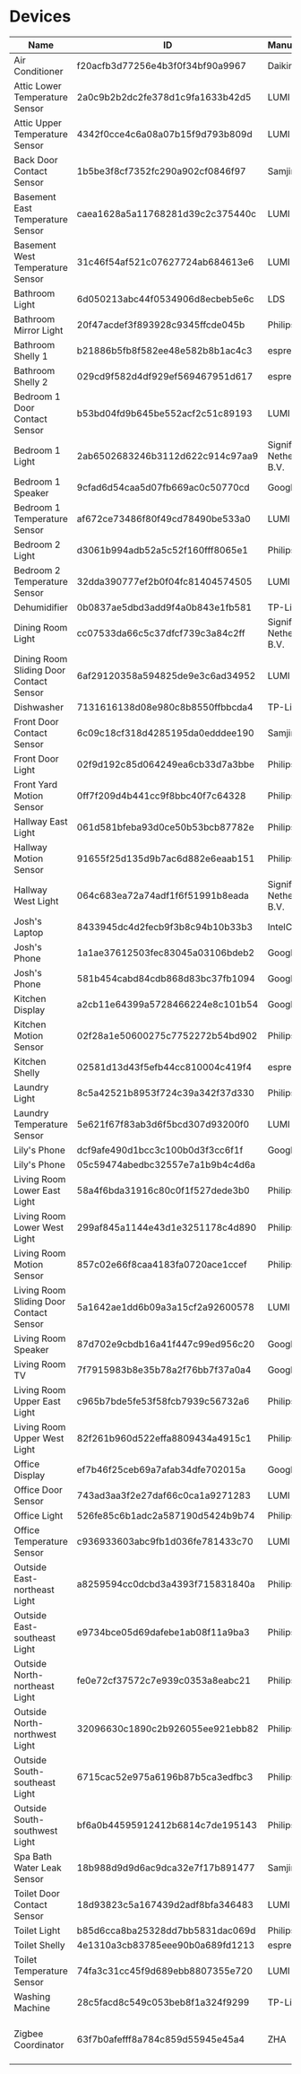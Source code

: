 # Devices

| Name                                    | ID                               | Manufacturer             | Model                                                                  | Area        |
|-----------------------------------------|----------------------------------|--------------------------|------------------------------------------------------------------------|-------------|
| Air Conditioner                         | f20acfb3d77256e4b3f0f34bf90a9967 | Daikin                   | NOTSUPPORT                                                             | None        |
| Attic Lower Temperature Sensor          | 2a0c9b2b2dc2fe378d1c9fa1633b42d5 | LUMI                     | lumi.weather                                                           | attic       |
| Attic Upper Temperature Sensor          | 4342f0cce4c6a08a07b15f9d793b809d | LUMI                     | lumi.weather                                                           | attic       |
| Back Door Contact Sensor                | 1b5be3f8cf7352fc290a902cf0846f97 | Samjin                   | multi                                                                  | laundry     |
| Basement East Temperature Sensor        | caea1628a5a11768281d39c2c375440c | LUMI                     | lumi.weather                                                           | basement    |
| Basement West Temperature Sensor        | 31c46f54af521c07627724ab684613e6 | LUMI                     | lumi.weather                                                           | basement    |
| Bathroom Light                          | 6d050213abc44f0534906d8ecbeb5e6c | LDS                      | ZBT-DIMLight-GLS0044                                                   | bathroom    |
| Bathroom Mirror Light                   | 20f47acdef3f893928c9345ffcde045b | Philips                  | LTW013                                                                 | bathroom    |
| Bathroom Shelly 1                       | b21886b5fb8f582ee48e582b8b1ac4c3 | espressif                | PLATFORMIO_ESP01_1M                                                    | bathroom    |
| Bathroom Shelly 2                       | 029cd9f582d4df929ef569467951d617 | espressif                | PLATFORMIO_ESP01_1M                                                    | bathroom    |
| Bedroom 1 Door Contact Sensor           | b53bd04fd9b645be552acf2c51c89193 | LUMI                     | lumi.sensor_magnet.aq2                                                 | bedroom_1   |
| Bedroom 1 Light                         | 2ab6502683246b3112d622c914c97aa9 | Signify Netherlands B.V. | LCA001                                                                 | bedroom_1   |
| Bedroom 1 Speaker                       | 9cfad6d54caa5d07fb669ac0c50770cd | Google Inc.              | Google Home Mini                                                       | bedroom_1   |
| Bedroom 1 Temperature Sensor            | af672ce73486f80f49cd78490be533a0 | LUMI                     | lumi.weather                                                           | bedroom_1   |
| Bedroom 2 Light                         | d3061b994adb52a5c52f160fff8065e1 | Philips                  | LWA001                                                                 | bedroom_2   |
| Bedroom 2 Temperature Sensor            | 32dda390777ef2b0f04fc81404574505 | LUMI                     | lumi.weather                                                           | bedroom_2   |
| Dehumidifier                            | 0b0837ae5dbd3add9f4a0b843e1fb581 | TP-Link                  | HS110(AU)                                                              | basement    |
| Dining Room Light                       | cc07533da66c5c37dfcf739c3a84c2ff | Signify Netherlands B.V. | LCA001                                                                 | dining_room |
| Dining Room Sliding Door Contact Sensor | 6af29120358a594825de9e3c6ad34952 | LUMI                     | lumi.sensor_magnet.aq2                                                 | dining_room |
| Dishwasher                              | 7131616138d08e980c8b8550ffbbcda4 | TP-Link                  | HS110(AU)                                                              | kitchen     |
| Front Door Contact Sensor               | 6c09c18cf318d4285195da0edddee190 | Samjin                   | multi                                                                  | hallway     |
| Front Door Light                        | 02f9d192c85d064249ea6cb33d7a3bbe | Philips                  | LCT007                                                                 | outside     |
| Front Yard Motion Sensor                | 0ff7f209d4b441cc9f8bbc40f7c64328 | Philips                  | SML002                                                                 | outside     |
| Hallway East Light                      | 061d581bfeba93d0ce50b53bcb87782e | Philips                  | LTD011                                                                 | hallway     |
| Hallway Motion Sensor                   | 91655f25d135d9b7ac6d882e6eaab151 | Philips                  | SML001                                                                 | hallway     |
| Hallway West Light                      | 064c683ea72a74adf1f6f51991b8eada | Signify Netherlands B.V. | LTD011                                                                 | hallway     |
| Josh's Laptop                           | 8433945dc4d2fecb9f3b8c94b10b33b3 | IntelCor                 | None                                                                   | None        |
| Josh's Phone                            | 1a1ae37612503fec83045a03106bdeb2 | Google                   | Pixel 4 XL                                                             | None        |
| Josh's Phone                            | 581b454cabd84cdb868d83bc37fb1094 | Google                   | None                                                                   | None        |
| Kitchen Display                         | a2cb11e64399a5728466224e8c101b54 | Google Inc.              | Google Nest Hub                                                        | kitchen     |
| Kitchen Motion Sensor                   | 02f28a1e50600275c7752272b54bd902 | Philips                  | SML001                                                                 | kitchen     |
| Kitchen Shelly                          | 02581d13d43f5efb44cc810004c419f4 | espressif                | PLATFORMIO_ESP01_1M                                                    | kitchen     |
| Laundry Light                           | 8c5a42521b8953f724c39a342f37d330 | Philips                  | LTW013                                                                 | laundry     |
| Laundry Temperature Sensor              | 5e621f67f83ab3d6f5bcd307d93200f0 | LUMI                     | lumi.weather                                                           | laundry     |
| Lily's Phone                            | dcf9afe490d1bcc3c100b0d3f3cc6f1f | Google                   | Pixel 2 XL                                                             | None        |
| Lily's Phone                            | 05c59474abedbc32557e7a1b9b4c4d6a |                          | None                                                                   | None        |
| Living Room Lower East Light            | 58a4f6bda31916c80c0f1f527dede3b0 | Philips                  | LCA001                                                                 | living_room |
| Living Room Lower West Light            | 299af845a1144e43d1e3251178c4d890 | Philips                  | LCA001                                                                 | living_room |
| Living Room Motion Sensor               | 857c02e66f8caa4183fa0720ace1ccef | Philips                  | SML001                                                                 | living_room |
| Living Room Sliding Door Contact Sensor | 5a1642ae1dd6b09a3a15cf2a92600578 | LUMI                     | lumi.sensor_magnet.aq2                                                 | living_room |
| Living Room Speaker                     | 87d702e9cbdb16a41f447c99ed956c20 | Google Inc.              | Google Home                                                            | living_room |
| Living Room TV                          | 7f7915983b8e35b78a2f76bb7f37a0a4 | Google Inc.              | Hitachi 4K Android TV                                                  | living_room |
| Living Room Upper East Light            | c965b7bde5fe53f58fcb7939c56732a6 | Philips                  | LCA001                                                                 | living_room |
| Living Room Upper West Light            | 82f261b960d522effa8809434a4915c1 | Philips                  | LCA001                                                                 | living_room |
| Office Display                          | ef7b46f25ceb69a7afab34dfe702015a | Google Inc.              | Google Nest Hub Max                                                    | office      |
| Office Door Sensor                      | 743ad3aa3f2e27daf66c0ca1a9271283 | LUMI                     | lumi.sensor_magnet.aq2                                                 | office      |
| Office Light                            | 526fe85c6b1adc2a587190d5424b9b74 | Philips                  | LWA001                                                                 | office      |
| Office Temperature Sensor               | c936933603abc9fb1d036fe781433c70 | LUMI                     | lumi.weather                                                           | office      |
| Outside East-northeast Light            | a8259594cc0dcbd3a4393f715831840a | Philips                  | LCA001                                                                 | outside     |
| Outside East-southeast Light            | e9734bce05d69dafebe1ab08f11a9ba3 | Philips                  | LCA001                                                                 | outside     |
| Outside North-northeast Light           | fe0e72cf37572c7e939c0353a8eabc21 | Philips                  | LCA001                                                                 | outside     |
| Outside North-northwest Light           | 32096630c1890c2b926055ee921ebb82 | Philips                  | LCA001                                                                 | outside     |
| Outside South-southeast Light           | 6715cac52e975a6196b87b5ca3edfbc3 | Philips                  | LCA001                                                                 | outside     |
| Outside South-southwest Light           | bf6a0b44595912412b6814c7de195143 | Philips                  | LCA001                                                                 | outside     |
| Spa Bath Water Leak Sensor              | 18b988d9d9d6ac9dca32e7f17b891477 | Samjin                   | water                                                                  | bathroom    |
| Toilet Door Contact Sensor              | 18d93823c5a167439d2adf8bfa346483 | LUMI                     | lumi.sensor_magnet.aq2                                                 | toilet      |
| Toilet Light                            | b85d6cca8ba25328dd7bb5831dac069d | Philips                  | LTD011                                                                 | toilet      |
| Toilet Shelly                           | 4e1310a3cb83785eee90b0a689fd1213 | espressif                | PLATFORMIO_ESP01_1M                                                    | toilet      |
| Toilet Temperature Sensor               | 74fa3c31cc45f9d689ebb8807355e720 | LUMI                     | lumi.weather                                                           | toilet      |
| Washing Machine                         | 28c5facd8c549c053beb8f1a324f9299 | TP-Link                  | KP115(AU)                                                              | laundry     |
| Zigbee Coordinator                      | 63f7b0afefff8a784c859d55945e45a4 | ZHA                      | deCONZ = dresden elektronik deCONZ protocol: ConBee I/II, RaspBee I/II | office      |
